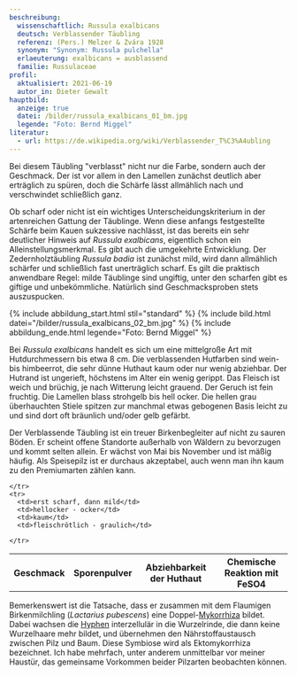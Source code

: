 ```yaml
---
beschreibung:
  wissenschaftlich: Russula exalbicans
  deutsch: Verblassender Täubling
  referenz: (Pers.) Melzer & Zvára 1928
  synonym: "Synonym: Russula pulchella"
  erlaeuterung: exalbicans = ausblassend
  familie: Russulaceae
profil:
  aktualisiert: 2021-06-19
  autor_in: Dieter Gewalt
hauptbild:
  anzeige: true
  datei: /bilder/russula_exalbicans_01_bm.jpg
  legende: "Foto: Bernd Miggel"
literatur:
  - url: https://de.wikipedia.org/wiki/Verblassender_T%C3%A4ubling
---
```

Bei diesem Täubling "verblasst" nicht nur die Farbe, sondern auch der Geschmack. Der ist vor allem in den Lamellen zunächst deutlich aber erträglich zu spüren, doch die Schärfe lässt allmählich nach und verschwindet schließlich ganz. 

Ob scharf oder nicht ist ein wichtiges Unterscheidungskriterium in der artenreichen Gattung der Täublinge. Wenn diese anfangs festgestellte Schärfe beim Kauen sukzessive nachlässt, ist das bereits ein sehr deutlicher Hinweis auf *Russula exalbicans*, eigentlich schon ein Alleinstellungsmerkmal. Es gibt auch die umgekehrte Entwicklung. Der Zedernholztäubling *Russula badia* ist zunächst mild, wird dann allmählich schärfer und schließlich fast unerträglich scharf. Es gilt die praktisch anwendbare Regel: milde Täublinge sind ungiftig, unter den scharfen gibt es giftige und unbekömmliche. Natürlich sind Geschmacksproben stets auszuspucken.

{% include abbildung_start.html stil="standard" %}
{% include bild.html datei="/bilder/russula_exalbicans_02_bm.jpg" %}
{% include abbildung_ende.html legende="Foto: Bernd Miggel" %}

Bei *Russula exalbicans* handelt es sich um eine mittelgroße Art mit Hutdurchmessern bis etwa 8 cm. Die verblassenden Hutfarben sind wein- bis himbeerrot, die sehr dünne Huthaut kaum oder nur wenig abziehbar. Der Hutrand ist ungerieft, höchstens im Alter ein wenig gerippt. Das Fleisch ist weich und brüchig, je nach Witterung leicht grauend. Der Geruch ist fein fruchtig.  Die Lamellen blass strohgelb bis hell ocker. Die hellen grau überhauchten Stiele spitzen zur manchmal etwas gebogenen Basis leicht zu und sind dort oft bräunlich und/oder gelb gefärbt. 

Der Verblassende Täubling ist ein treuer Birkenbegleiter auf nicht zu sauren Böden. Er scheint offene Standorte außerhalb von Wäldern zu bevorzugen und kommt selten allein. Er wächst von Mai bis November und ist mäßig häufig. Als Speisepilz ist er durchaus akzeptabel, auch wenn man ihn kaum zu den Premiumarten zählen kann.

<div class="table-responsive">
  <table class="table taeubling">
    <tr>
      <th rowspan="2">Geschmack</th>
      <th rowspan="2">Sporenpulver</th>
      <th rowspan="2">Abziehbarkeit der Huthaut</th>
      <th colspan="3" class="text-center">Chemische Reaktion mit FeSO4</th>
    </tr>
    <tr>
      
      
    </tr>
    <tr>
      <td>erst scharf, dann mild</td>
      <td>hellocker - ocker</td>
      <td>kaum</td>
      <td>fleischrötlich - graulich</td>
       
    </tr>
  </table>
</div>

Bemerkenswert ist die Tatsache, dass er zusammen mit dem Flaumigen Birkenmilchling (*Lactarius pubescens*) eine Doppel-[Mykorrhiza](Mykorrhiza "Glossar") bildet. Dabei wachsen die [Hyphen](Hyphen "Glossar") interzellulär in die Wurzelrinde, die dann keine Wurzelhaare mehr bildet, und übernehmen den Nährstoffaustausch zwischen Pilz und Baum. Diese Symbiose wird als Ektomykorrhiza bezeichnet. Ich habe mehrfach, unter anderem unmittelbar vor meiner Haustür, das gemeinsame Vorkommen beider Pilzarten beobachten können.